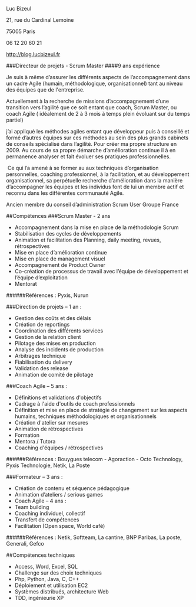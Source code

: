 Luc Bizeul
21, rue du Cardinal Lemoine 75005 Paris06 12 20 60 21http://blog.lucbizeul.fr
###Directeur de projets - Scrum Master
####9 ans expérienceJe suis à même d’assurer les différents aspects de l’accompagnement dans un cadre Agile (humain, méthodologique, organisationnel) tant au niveau des équipes que de l'entreprise.

Actuellement à la recherche de missions d’accompagnement d’une transition vers l’agilité que ce soit entant que coach, Scrum Master, ou coach Agile ( idéalement de 2 à 3 mois à temps plein évoluant sur du temps partiel)
j’ai appliqué les méthodes agiles entant que développeur puis à conseillé et formé d’autres équipes sur ces méthodes au sein des plus grands cabinets de conseils spécialisé dans l’agilité. Pour créer ma propre structure en 2009.
Au cours de sa propre démarche d’amélioration continue il à en permanence analyser et fait évoluer ses pratiques professionnelles. 

 Ce qui l’a amené à se former au aux techniques d’organisation personnelles, coaching professionnel, à la facilitation, et au développement organisationnel, sa perpétuelle recherche d’amélioration dans la manière d’accompagner les équipes et les individus font de lui un membre actif et reconnu dans les différentes communauté Agile.
Ancien membre du conseil d’administration Scrum User Groupe France 
##Compétences###Scrum Master -  2 ans* Accompagnement dans la mise en place de la méthodologie Scrum* Stabilisation des cycles de développements* Animation et facilitation des Planning, daily meeting, revues, rétrospectives* Mise en place d’amélioration continue* Mise en place de management visuel* Accompagnement de Product Owner* Co-création de processus de travail avec l’équipe de développement et l’équipe d’exploitation* Mentorat######Références : Pyxis, Nurun
###Direction de projets – 1 an :* Gestion des coûts et des délais* Création de reportings* Coordination des différents services* Gestion de la relation client* Pilotage des mises en production* Analyse des incidents de production* Arbitrages technique* Fiabilisation du delivery* Validation des release* Animation de comité de pilotage

###Coach Agile – 5 ans :* Définitions et validations d'objectifs* Cadrage à l'aide d'outils de coach professionnels* Définition et mise en place de stratégie de changement sur les aspects humains, techniques méthodologiques et organisationnels* Création d'atelier sur mesures * Animation de rétrospectives* Formation* Mentora / Tutora * Coaching d'équipes / rétrospectives
######Références : Bouygues telecom - Agoraction - Octo Technology, Pyxis Technologie, Netik, La Poste###Formateur – 3 ans :* Création de contenu et séquence pédagogique* Animation d’ateliers / serious games* Coach Agile – 4 ans :* Team building* Coaching individuel, collectif* Transfert de compétences* Facilitation (Open space, World café)
######Références : Netik, Softteam, La cantine, BNP Paribas, La poste, Generali, Gefco
##Compétences techniques * Access, Word, Excel, SQL
* Challenge sur des choix techniques* Php, Python, Java, C, C++* Déploiement et utilisation EC2* Systèmes distribués, architecture Web* TDD, ingénieurie XP